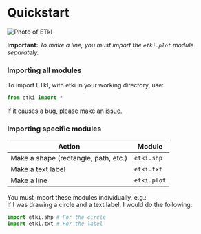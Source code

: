 # Quickstart

![Photo of ETkI](https://bottlenose-nova-acapella.glitch.me/etki-pb.png)

**Important:** _To make a line, you must import the `etki.plot` module separately._

### Importing all modules
To import ETkI, with etki in your working directory, use:

```py
from etki import *
```

If it causes a bug, please make an [issue](https://github.com/aarikpokras/etki/issues/new?assignees=aarikpokras\&labels=bug\&projects=\&template=bug\_report.yml\&title=%5BBrief+description+of+bug%5D).

### Importing specific modules

| Action                               | Module      |
| ------------------------------------ | ----------- |
| Make a shape (rectangle, path, etc.) | `etki.shp`  |
| Make a text label                    | `etki.txt`  |
| Make a line                          | `etki.plot` |

You must import these modules individually, e.g.:\
If I was drawing a circle and a text label, I would do the following:

```py
import etki.shp # For the circle
import etki.txt # For the label
```
